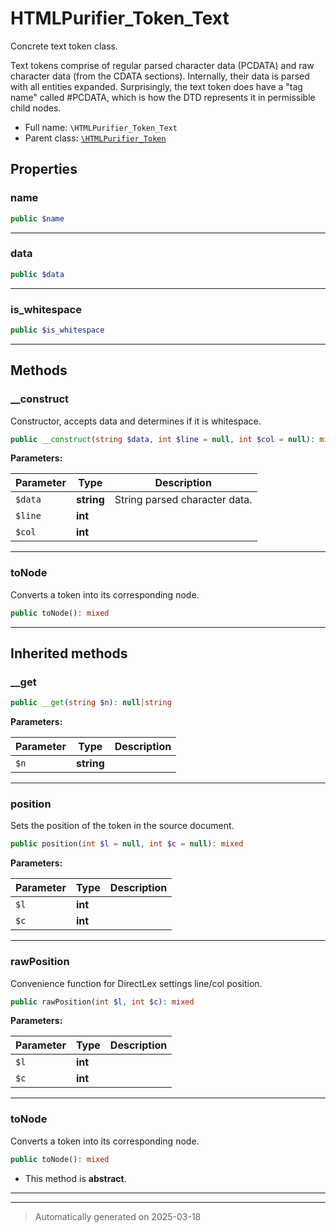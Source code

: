 
# HTMLPurifier_Token_Text

Concrete text token class.

Text tokens comprise of regular parsed character data (PCDATA) and raw
character data (from the CDATA sections). Internally, their
data is parsed with all entities expanded. Surprisingly, the text token
does have a "tag name" called #PCDATA, which is how the DTD represents it
in permissible child nodes.

* Full name: `\HTMLPurifier_Token_Text`
* Parent class: [`\HTMLPurifier_Token`](./HTMLPurifier_Token.md)



## Properties


### name



```php
public $name
```






***

### data



```php
public $data
```






***

### is_whitespace



```php
public $is_whitespace
```






***

## Methods


### __construct

Constructor, accepts data and determines if it is whitespace.

```php
public __construct(string $data, int $line = null, int $col = null): mixed
```








**Parameters:**

| Parameter | Type | Description |
|-----------|------|-------------|
| `$data` | **string** | String parsed character data. |
| `$line` | **int** |  |
| `$col` | **int** |  |





***

### toNode

Converts a token into its corresponding node.

```php
public toNode(): mixed
```












***


## Inherited methods


### __get



```php
public __get(string $n): null|string
```








**Parameters:**

| Parameter | Type | Description |
|-----------|------|-------------|
| `$n` | **string** |  |





***

### position

Sets the position of the token in the source document.

```php
public position(int $l = null, int $c = null): mixed
```








**Parameters:**

| Parameter | Type | Description |
|-----------|------|-------------|
| `$l` | **int** |  |
| `$c` | **int** |  |





***

### rawPosition

Convenience function for DirectLex settings line/col position.

```php
public rawPosition(int $l, int $c): mixed
```








**Parameters:**

| Parameter | Type | Description |
|-----------|------|-------------|
| `$l` | **int** |  |
| `$c` | **int** |  |





***

### toNode

Converts a token into its corresponding node.

```php
public toNode(): mixed
```




* This method is **abstract**.







***


***
> Automatically generated on 2025-03-18
